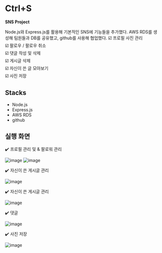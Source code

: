 # Ctrl+S
**SNS Project**


Node.js와 Express.js를 활용해 기본적인 SNS에 기능들을 추가했다.
AWS RDS를 생성해 팀원들과 DB를 공유했고, github를 사용해 협업했다.
️☑️ 프로필 사진 관리 <br> 
☑️ 팔로우 / 팔로우 취소 <br>
☑️ 댓글 작성 및 삭제 <br>
☑️ 게시글 삭제 <br>
☑️ 자신이 쓴 글 모아보기 <br>
☑️ 사진 저장 <br>

## Stacks

- Node.js
- Express.js
- AWS RDS
- github

## 실행 화면
✔️ 프로필 관리 및 & 팔로워 관리

![image](https://user-images.githubusercontent.com/89003891/178762691-15bef5f7-21c7-448a-8959-4e0b179df8f8.png)
![image](https://user-images.githubusercontent.com/89003891/178763057-ce5e84e9-b800-494c-aa05-ca4e977ee12e.png)


✔️ 자신이 쓴 게시글 관리

![image](https://user-images.githubusercontent.com/89003891/178762847-8b45e069-1656-41b2-9df4-85ac07c7fb70.png)

✔️ 자신이 쓴 게시글 관리

![image](https://user-images.githubusercontent.com/89003891/178762847-8b45e069-1656-41b2-9df4-85ac07c7fb70.png)

✔️ 댓글

![image](https://user-images.githubusercontent.com/89003891/178763082-4febf3da-af77-40ba-ba77-080d5ab842d7.png)


✔️ 사진 저장

![image](https://user-images.githubusercontent.com/89003891/178763101-0199dc16-4ce3-42da-a6e7-ce4320fcb3a0.png)
